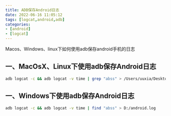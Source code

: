 ```yaml
---
title: ADB保存Android日志
date: 2022-06-16 11:05:12
tags: [logcat,android,adb]
categories:
- [android]
- [logcat]
---
```


Macos、Windows、linux下如何使用adb保存android手机的日志

<!--more-->

## 一、MacOsX、Linux下使用adb保存Android日志

```bash
adb logcat -c && adb logcat -v time | grep "abss" > /Users/uuxia/Desktop/android.log
```


## 一、Windows下使用adb保存Android日志

```bash
adb logcat -c && adb logcat -v time | find "abss" > D:/android.log
```